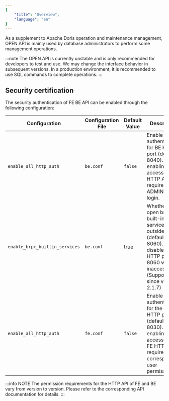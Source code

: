 ```yaml
---
{
    "title": "Overview",
    "language": "en"
}
---
```


<!--
Licensed to the Apache Software Foundation (ASF) under one
or more contributor license agreements.  See the NOTICE file
distributed with this work for additional information
regarding copyright ownership.  The ASF licenses this file
to you under the Apache License, Version 2.0 (the
"License"); you may not use this file except in compliance
with the License.  You may obtain a copy of the License at

  http://www.apache.org/licenses/LICENSE-2.0

Unless required by applicable law or agreed to in writing,
software distributed under the License is distributed on an
"AS IS" BASIS, WITHOUT WARRANTIES OR CONDITIONS OF ANY
KIND, either express or implied.  See the License for the
specific language governing permissions and limitations
under the License.
-->

As a supplement to Apache Doris operation and maintenance management, OPEN API is mainly used by database administrators to perform some management operations.

:::note
The OPEN API is currently unstable and is only recommended for developers to test and use. We may change the interface behavior in subsequent versions.
In a production environment, it is recommended to use SQL commands to complete operations.
:::

## Security certification

The security authentication of FE BE API can be enabled through the following configuration:

| Configuration | Configuration File | Default Value | Description |
| --- | ---| --- | --- |
| `enable_all_http_auth` | `be.conf` | `false` | Enable authentication for BE HTTP port (default 8040). After enabling, access to BE's HTTP API requires ADMIN user login. |
| `enable_brpc_builtin_services` | `be.conf` | true | Whether to open brpc built-in service to the outside world (default is 8060). If disabled, HTTP port 8060 will be inaccessible. (Supported since version 2.1.7) |
| `enable_all_http_auth` | `fe.conf` | `false` | Enable authentication for the FE HTTP port (default 8030). After enabling, access to the FE HTTP API requires corresponding user permissions. |

:::info NOTE
The permission requirements for the HTTP API of FE and BE vary from version to version. Please refer to the corresponding API documentation for details.
:::

